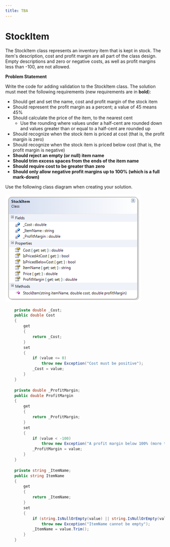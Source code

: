 ```yaml
---
title: TBA
---
```

# StockItem

The StockItem class represents an inventory item that is kept in stock. The item's description, cost and profit margin are all part of the class design. Empty descriptions and zero or negative costs, as well as profit margins less than -100, are not allowed.

**Problem Statement**

Write the code for adding validation to the StockItem class. The solution must meet the following requirements (new requirements are in **bold**):

* Should get and set the name, cost and profit margin of the stock item
* Should represent the profit margin as a percent; a value of 45 means 45%
* Should calculate the price of the item, to the nearest cent
  * Use the rounding where values under a half-cent are rounded down and values greater than or equal to a half-cent are rounded up
* Should recognize when the stock item is priced at cost (that is, the profit margin is zero)
* Should recognize when the stock item is priced below cost (that is, the profit margin is negative)
* **Should reject an empty (or null) item name**
* **Should trim excess spaces from the ends of the item name**
* **Should require cost to be greater than zero**
* **Should only allow negative profit margins up to 100% (which is a full mark-down)**

Use the following class diagram when creating your solution.

![](./G-StockItem.png)
 
```csharp
    private double _Cost;
    public double Cost
    {
        get
        {
            return _Cost;
        }
        set
        {
            if (value <= 0)
                throw new Exception("Cost must be positive");
            _Cost = value;
        }
    }

    private double _ProfitMargin;
    public double ProfitMargin
    {
        get
        {
            return _ProfitMargin;
        }
        set
        {
            if (value < -100)
                throw new Exception("A profit margin below 100% (more than the cost) is not allowed");
            _ProfitMargin = value;
        }
    }

    private string _ItemName;
    public string ItemName
    {
        get
        {
            return _ItemName;
        }
        set
        {
            if (string.IsNullOrEmpty(value) || string.IsNullOrEmpty(value.Trim()))
                throw new Exception("ItemName cannot be empty");
            _ItemName = value.Trim();
        }
    }
```
